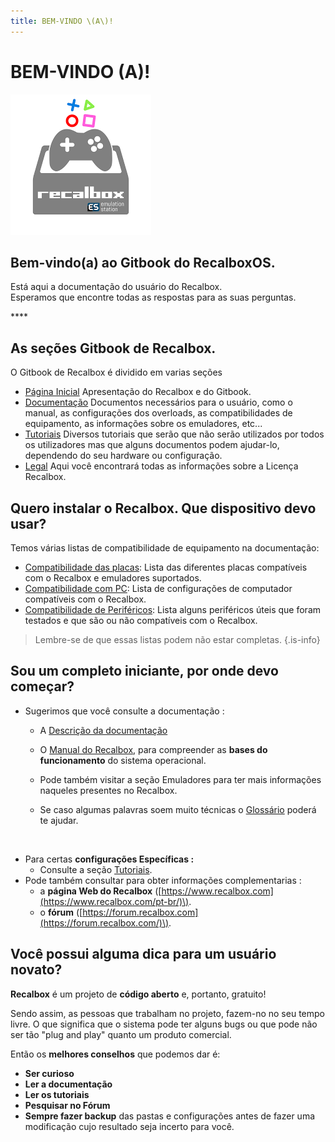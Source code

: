 ```yaml
---
title: BEM-VINDO \(A\)!
---
```


# BEM-VINDO \(A\)!

![](/migration-images/recalbox_logo.png)

## Bem-vindo\(a\) ao Gitbook do RecalboxOS. <a id="bienvenue-sur-le-gitbook-de-recalboxos"></a>

Está aqui a documentação do usuário do Recalbox.  
Esperamos que encontre todas as respostas para as suas perguntas.

\*\*\*\*

## As seções Gitbook de Recalbox. <a id="as-secoes-gitbook-de-recalbox"></a>

O Gitbook de Recalbox é dividido em varias seções

* ​[Página Inicial](https://app.gitbook.com/@recalbox/s/home/v/portugues/) Apresentação do Recalbox e do Gitbook.
* ​[Documentação](/v/portugues/) Documentos necessários para o usuário, como o manual, as configurações dos overloads, as compatibilidades de equipamento, as informações sobre os emuladores, etc...
* ​[Tutoriais](https://recalbox.gitbook.io/tutorials/v/portugues/) Diversos tutoriais que serão que não serão utilizados por todos os utilizadores mas que alguns documentos podem ajudar-lo, dependendo do seu hardware ou configuração.
* ​[Legal](https://recalbox.gitbook.io/legal/v/portugues/) Aqui você encontrará todas as informações sobre a Licença Recalbox.

## Quero instalar o Recalbox. Que dispositivo devo usar? <a id="quero-instalar-o-recalbox-que-dispositivo-devo-usar"></a>

Temos várias listas de compatibilidade de equipamento na documentação:

* ​[Compatibilidade das placas](/hardware-compatibility/emulators-compatibility): Lista das diferentes placas compatíveis com o Recalbox e emuladores suportados.
* ​[Compatibilidade com PC](/hardware-compatibility/compatible-pcs): Lista de configurações de computador compatíveis com o Recalbox.
* ​[Compatibilidade de Periféricos](/hardware-compatibility/compatible-devices): Lista alguns periféricos úteis que foram testados e que são ou não compatíveis com o Recalbox.


>Lembre-se de que essas listas podem não estar completas.
{.is-info}

## Sou um completo iniciante, por onde devo começar? <a id="sou-um-completo-iniciante-por-onde-devo-comecar"></a>

* Sugerimos que você consulte a documentação :
  * A [Descrição da documentação](/v/portugues/)
  * O [Manual do Recalbox](/v/portugues/manual-basico/primeiros-passos), para compreender as **bases do funcionamento** do sistema operacional.
  * Pode também visitar a seção Emuladores para ter mais informações naqueles presentes no Recalbox.
  * Se caso algumas palavras soem muito técnicas o [Glossário](/v/portugues/manual-basico/glossario) poderá te ajudar.

    ​
* Para certas **configurações Específicas :**
  *  Consulte a seção [Tutoriais](https://recalbox.gitbook.io/tutorials/v/portugues/).
* Pode também consultar para obter informações complementarias :
  * a **página Web do Recalbox** \([https://www.recalbox.com](https://www.recalbox.com/pt-br/)\).
  * o **fórum** \([https://forum.recalbox.com](https://forum.recalbox.com/)\).

## Você possui alguma dica para um usuário novato? <a id="voce-possui-alguma-dica-para-um-usuario-novato"></a>

**Recalbox** é um projeto de **código aberto** e, portanto, gratuito!

Sendo assim, as pessoas que trabalham no projeto, fazem-no no seu tempo livre. O que significa que o sistema pode ter alguns bugs ou que pode não ser tão "plug and play" quanto um produto comercial.

Então os **melhores conselhos** que podemos dar é:

* **Ser curioso**
* **Ler a documentação**
* **Ler os tutoriais**
* **Pesquisar no Fórum**
* **Sempre fazer backup** das pastas e configurações antes de fazer uma modificação cujo resultado seja incerto para você.

